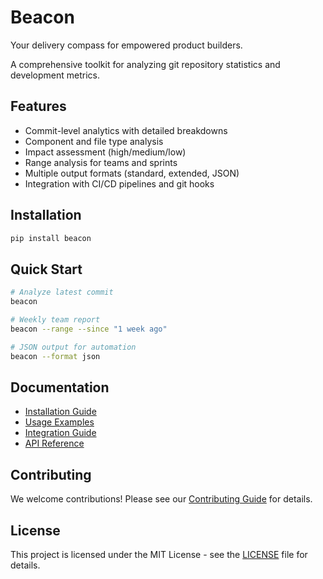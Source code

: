 # Beacon

Your delivery compass for empowered product builders.

A comprehensive toolkit for analyzing git repository statistics and development metrics.

## Features

- Commit-level analytics with detailed breakdowns
- Component and file type analysis
- Impact assessment (high/medium/low)
- Range analysis for teams and sprints
- Multiple output formats (standard, extended, JSON)
- Integration with CI/CD pipelines and git hooks

## Installation

```bash
pip install beacon
```

## Quick Start

```bash
# Analyze latest commit
beacon

# Weekly team report
beacon --range --since "1 week ago"

# JSON output for automation
beacon --format json
```

## Documentation

- [Installation Guide](docs/installation.md)
- [Usage Examples](docs/usage.md)
- [Integration Guide](docs/integrations.md)
- [API Reference](docs/api-reference.md)

## Contributing

We welcome contributions! Please see our [Contributing Guide](CONTRIBUTING.md) for details.

## License

This project is licensed under the MIT License - see the [LICENSE](LICENSE) file for details.
